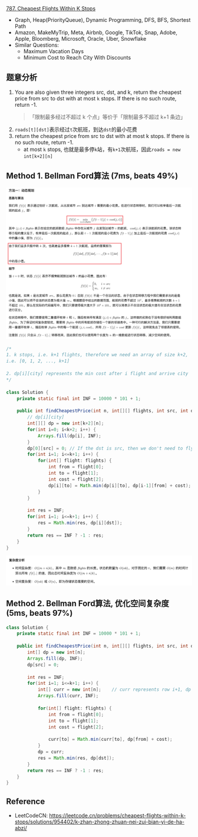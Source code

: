[787. Cheapest Flights Within K Stops](https://leetcode.com/problems/cheapest-flights-within-k-stops/description/)

* Graph, Heap(PriorityQueue), Dynamic Programming, DFS, BFS, Shortest Path
* Amazon, MakeMyTrip, Meta, Airbnb, Google, TikTok, Snap, Adobe, Apple, Bloomberg, Microsoft, Oracle, Uber, Snowflake
* Similar Questions:
  * Maximum Vacation Days
  * Minimum Cost to Reach City With Discounts


## 题意分析
1. You are also given three integers src, dst, and k, return the cheapest price from src to dst with at most `k` stops. If there is no such route, return -1.
    > 「限制最多经过不超过 k 个点」等价于「限制最多不超过 k+1 条边」
2. `roads[t][dst]`表示经过`t`次航班，到达`dst`的最小花费 
3. return the cheapest price from src to dst with at most k stops. If there is no such route, return -1.
   * at most `k` stops, 也就是最多停`k`站，有`k+1`次航班，因此`roads = new int[k+2][n]`


## Method 1. Bellman Ford算法 (7ms, beats 49%)
![](images/0787_DynamicProgramming.png)
```java
/*
1. k stops, i.e. k+1 flights, therefore we need an array of size k+2, 
i.e. [0, 1, 2, ..., k+1]

2. dp[i][city] represents the min cost after i flight and arrive city
*/

class Solution {
    private static final int INF = 10000 * 101 + 1;

    public int findCheapestPrice(int n, int[][] flights, int src, int dst, int k) {
        // dp[i][city]
        int[][] dp = new int[k+2][n];
        for(int i=0; i<k+2; i++) {
            Arrays.fill(dp[i], INF);
        }
        dp[0][src] = 0; // If the dst is src, then we don't need to fly
        for(int i=1; i<=k+1; i++) {
            for(int[] flight: flights) {
                int from = flight[0];
                int to = flight[1];
                int cost = flight[2];
                dp[i][to] = Math.min(dp[i][to], dp[i-1][from] + cost);
            }
        }

        int res = INF;
        for(int i=1; i<=k+1; i++) {
            res = Math.min(res, dp[i][dst]);
        }
        return res == INF ? -1 : res;
    }
}
```
![](images/0787_ComplexityAnalysis.png)

## Method 2. Bellman Ford算法, 优化空间复杂度 (5ms, beats 97%)
```java
class Solution {
    private static final int INF = 10000 * 101 + 1;

    public int findCheapestPrice(int n, int[][] flights, int src, int dst, int k) {
        int[] dp = new int[n];
        Arrays.fill(dp, INF);
        dp[src] = 0;

        int res = INF;
        for(int i=1; i<=k+1; i++) {
            int[] curr = new int[n];    // curr represents row i+1, dp represent row i
            Arrays.fill(curr, INF);

            for(int[] flight: flights) {
                int from = flight[0];
                int to = flight[1];
                int cost = flight[2];

                curr[to] = Math.min(curr[to], dp[from] + cost);
            }
            dp = curr;
            res = Math.min(res, dp[dst]);
        }
        return res == INF ? -1 : res;
    }
}
```


## Reference
* LeetCodeCN: https://leetcode.cn/problems/cheapest-flights-within-k-stops/solutions/954402/k-zhan-zhong-zhuan-nei-zui-bian-yi-de-ha-abzi/
